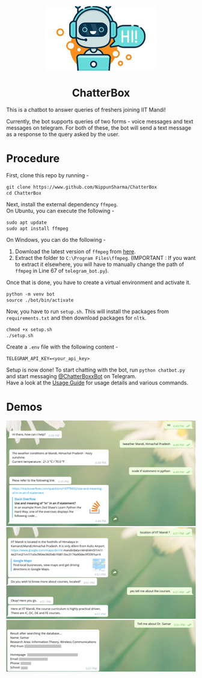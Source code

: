 <div align="center"><img src="https://github.com/NippunSharma/ChatterBox/blob/main/logo.jpg?raw=true"></div>

<h1 align="center">ChatterBox</h1>

This is a chatbot to answer queries of freshers joining IIT Mandi!

Currently, the bot supports queries of two forms - voice messages and text messages on telegram. For both of these, the bot will send a text message as a response to the query asked by the user.

# Procedure

First, clone this repo by running -
```
git clone https://www.github.com/NippunSharma/ChatterBox
cd ChatterBox
```

Next, install the external dependency `ffmpeg`.<br>
On Ubuntu, you can execute the following -
```
sudo apt update
sudo apt install ffmpeg
```

On Windows, you can do the following -

1. Download the latest version of `ffmpeg` from [here](https://www.gyan.dev/ffmpeg/builds/).
2. Extract the folder to `C:\Program Files\ffmpeg`. (IMPORTANT : If you want to extract it elsewhere, you will have to manually change the path of `ffmpeg` in Line 67 of `telegram_bot.py`).

Once that is done, you have to create a virtual environment and activate it.
```
python -m venv bot
source ./bot/bin/activate
```

Now, you have to run `setup.sh`. This will install the packages from `requirements.txt` and then download packages for `nltk`.
```
chmod +x setup.sh
./setup.sh
```

Create a `.env` file with the following content -
```
TELEGRAM_API_KEY=<your_api_key>
```

Setup is now done! To start chatting with the bot, run `python chatbot.py` and start messaging [@ChatterBoxxBot](https://web.telegram.org/#/im?p=@ChatterBoxxBot) on Telegram.<br>
Have a look at the [Usage Guide](https://github.com/NippunSharma/ChatterBox/blob/main/UsageGuide.pdf) for usage details and various commands.

# Demos

![demo_1](https://github.com/NippunSharma/ChatterBox/blob/main/demo/ChatterBox_1.png)
![demo_2](https://github.com/NippunSharma/ChatterBox/blob/main/demo/ChatterBox_2.png)
![demo_3](https://github.com/NippunSharma/ChatterBox/blob/main/demo/ChatterBox_3.png)
